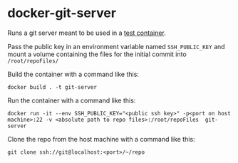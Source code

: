 # docker-git-server

Runs a git server meant to be used in a [test container](https://www.testcontainers.org/).

Pass the public key in an environment variable named `SSH_PUBLIC_KEY` and mount a volume containing the files for the initial commit into `/root/repoFiles/`

Build the container with a command like this:

```
docker build . -t git-server
```

Run the container with a command like this:

```
docker run -it --env SSH_PUBLIC_KEY="<public ssh key>" -p<port on host machine>:22 -v <absolute path to repo files>:/root/repoFiles  git-server
```

Clone the repo from the host machine with a command like this:

```
git clone ssh://git@localhost:<port>/~/repo
```
